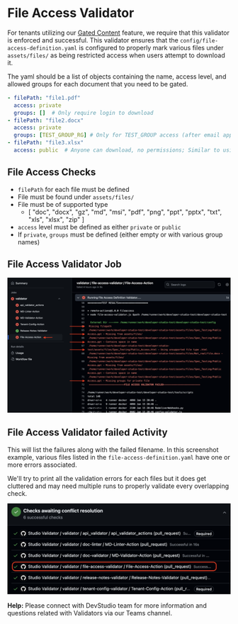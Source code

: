 # File Access Validator

For tenants utilizing our [Gated Content](how-to-use-gated-content.md) feature, we require that this validator is enforced and successful. This validator ensures that the `config/file-access-definition.yaml` is configured to properly mark various files under `assets/files/` as being restricted access when users attempt to download it.

The yaml should be a list of objects containing the name, access level, and allowed groups for each document that you need to be gated.

```yaml
- filePath: "file1.pdf"
  access: private
  groups: []  # Only require login to download
- filePath: "file2.docx"
  access: private
  groups: [TEST_GROUP_RG] # Only for TEST_GROUP access (after email approval)
- filePath: "file3.xlsx"
  access: public  # Anyone can download, no permissions; Similar to using `[file.xlsx](download/assets/files/file3.xlsx)`
```

## File Access Checks

* `filePath` for each file must be defined
* File must be found under `assets/files/`
* File must be of supported type
  - [
    "doc",
    "docx",
    "gz",
    "md",
    "msi",
    "pdf",
    "png",
    "ppt",
    "pptx",
    "txt",
    "xls",
    "xlsx",
    "zip"
  ]
* `access` level must be defined as either `private` or `public`
* If `private`, `groups` must be defined (either empty or with various group names)


## File Access Validator Job

![File Access Validator](/assets/images/validators/file-access-validator.png)

## File Access Validator failed Activity
This will list the failures along with the failed filename. In this screenshot example, various files listed in the `file-access-definition.yaml` have one or more errors associated. 

We'll try to print all the validation errors for each files but it does get cluttered and may need multiple runs to properly validate every overlapping check.

![Validator failures](/assets/images/validators/failed-file-access-validator-activity.png)

**Help:** Please connect with DevStudio team for more information and questions related with Validators via our Teams channel.
